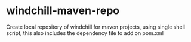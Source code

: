 # windchill-maven-repo



Create local repository of windchill for maven projects, using single shell script, this also includes the dependency file to add on pom.xml
